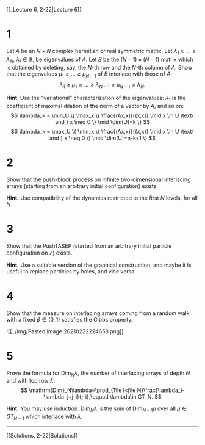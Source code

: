 [[_Lecture 6, 2-22|Lecture 6]]

# 1

Let $A$ be an $N\times N$ complex hermitian or real symmetric matrix. Let $\lambda_1\ge \ldots\ge \lambda_N$, $\lambda_i\in \mathbb{R}$, be eigenvalues of $A$. Let $B$ be the $(N-1)\times (N-1)$ matrix which is obtained by deleting, say, the $N$-th row and the $N$-th column of $A$. Show that the eigenvalues $\mu_1\ge \ldots\ge \mu_{N-1}$ of $B$ interlace with those of $A$:
$$\lambda_1\ge\mu_1\ge \ldots\ge \lambda_{N-1}\ge\mu_{N-1} \ge\lambda_N.$$

**Hint**. Use the "variational" characterization of the eigenvalues: $\lambda_1$ is the coefficient of maximal dilation of the norm of a vector by $A$, and so on:
$$
\lambda_k = \min_U \{ \max_x \{ \frac{(Ax,x)}{(x,x)} \mid x \in U \text{ and } x \neq 0 \} \mid \dim(U)=k \}
$$
$$
\lambda_k = \max_U \{ \min_x \{ \frac{(Ax,x)}{(x,x)} \mid x \in U \text{ and } x \neq 0 \} \mid \dim(U)=n-k+1 \}
$$

# 2

Show that the push-block process on infinite two-dimensional interlacing arrays (starting from an arbitrary initial configuration) exists.

**Hint.** Use compatibility of the dynamics restricted to the first $N$ levels, for all $N$.

# 3

Show that the PushTASEP (started from an arbitrary initial particle configuration on $\mathbb{Z}$) exists. 

**Hint.** Use a suitable version of the graphical construction, and maybe it is useful to replace particles by holes, and vice versa.

# 4

Show that the measure on interlacing arrays coming from a random walk with a fixed $\beta\in(0,1)$ satisfies the Gibbs property.

![[../img/Pasted image 20210222224658.png]]

# 5

Prove the formula for $\mathrm{Dim}_N\lambda$, the number of interlacing arrays of depth $N$ and with top row $\lambda$:
$$
\mathrm{Dim}_N\lambda=\prod_{1\le i<j\le N}\frac{\lambda_i-\lambda_j+j-i}{j-i},\qquad \lambda\in GT_N.
$$

**Hint.** You may use induction: $\mathrm{Dim}_N\lambda$ is the sum of $\mathrm{Dim}_{N-1}\mu$ over all $\mu\in GT_{N-1}$ which interlace with $\lambda$.

---

[[Solutions, 2-22|Solutions]]